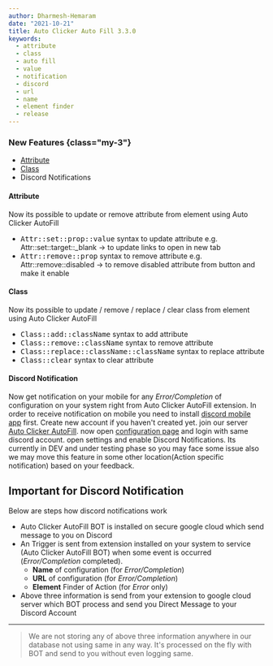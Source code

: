 ```yaml
---
author: Dharmesh-Hemaram
date: "2021-10-21"
title: Auto Clicker Auto Fill 3.3.0
keywords:
  - attribute
  - class
  - auto fill
  - value
  - notification
  - discord
  - url
  - name
  - element finder
  - release
---
```


### New Features {class="my-3"}

- [Attribute](https://getautoclicker.com/docs/3.x/action/value/#attribute)
- [Class](https://getautoclicker.com/docs/3.x/action/value/#class)
- Discord Notifications

#### Attribute
Now its possible to update or remove attribute from element using Auto Clicker AutoFill
- <kbd>Attr::set::prop::value</kbd> syntax to update attribute e.g. Attr::set::target::_blank -> to update links to open in new tab 
- <kbd>Attr::remove::prop</kbd> syntax to remove attribute e.g. Attr::remove::disabled -> to remove disabled attribute from button and make it enable

#### Class
Now its possible to update / remove / replace / clear class from element using Auto Clicker AutoFill
- <kbd>Class::add::className</kbd> syntax to add attribute
- <kbd>Class::remove::className</kbd> syntax to remove attribute
- <kbd>Class::replace::className::className</kbd> syntax to replace attribute
- <kbd>Class::clear</kbd> syntax to clear attribute

#### Discord Notification
Now get notification on your mobile for any *Error/Completion* of configuration on your system right from Auto Clicker AutoFill extension. In order to receive notification on mobile you need to install [discord mobile app](https://discord.com/download) first. Create new account if you haven't created yet. join our server [Auto Clicker AutoFill](https://discord.gg/hArVQns). now open [configuration page](https://dev.getautoclicker.com/) and login with same discord account. open settings and enable Discord Notifications. Its currently in DEV and under testing phase so you may face some issue also we may move this feature in some other location(Action specific notification) based on your feedback.


## Important for Discord Notification
Below are steps how discord notifications work
- Auto Clicker AutoFill BOT is installed on secure google cloud which send message to you on Discord
- An Trigger is sent from extension installed on your system to service (Auto Clicker AutoFill BOT) when some event is occurred (*Error/Completion* completed).
    - **Name** of configuration (for *Error/Completion*)
    - **URL** of configuration (for *Error/Completion*)
    - **Element** Finder of Action (for *Error* only)
- Above three information is send from your extension to google cloud server which BOT process and send you Direct Message to your Discord Account
<hr/>

> We are not storing any of above three information anywhere in our database not using same in any way. It's processed on the fly with BOT and send to you without even logging same.